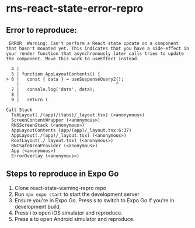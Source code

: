 # rns-react-state-error-repro

## Error to reproduce:
```
 ERROR  Warning: Can't perform a React state update on a component that hasn't mounted yet. This indicates that you have a side-effect in your render function that asynchronously later calls tries to update the component. Move this work to useEffect instead.

  4 |
  5 | function AppLayoutContents() {
> 6 |   const { data } = useSuspenseQuery2();
    |                                     ^
  7 |   console.log('data', data);
  8 |
  9 |   return (

Call Stack
  TabLayout(./(app)/(tabs)/_layout.tsx) (<anonymous>)
  ScreenContentWrapper (<anonymous>)
  RNSScreenStack (<anonymous>)
  AppLayoutContents (app/(app)/_layout.tsx:6:37)
  AppLayout(./(app)/_layout.tsx) (<anonymous>)
  RootLayout(./_layout.tsx) (<anonymous>)
  RNCSafeAreaProvider (<anonymous>)
  App (<anonymous>)
  ErrorOverlay (<anonymous>)
```

## Steps to reproduce in Expo Go
1. Clone react-state-warning-repro repo
2. Run `npx expo start` to start the development server
3. Ensure you're in Expo Go. Press s to switch to Expo Go if you're in development build.
4. Press i to open iOS simulator and reproduce.
5. Press a to open Android simulator and reproduce.